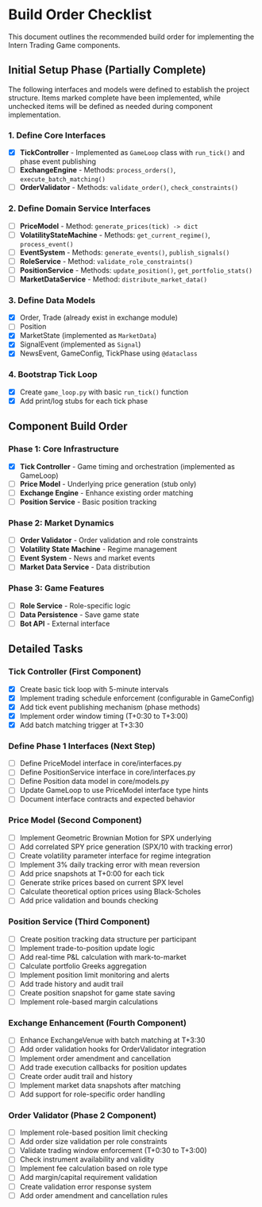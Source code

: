 # Build Order Checklist

This document outlines the recommended build order for implementing the Intern Trading Game components.

## Initial Setup Phase (Partially Complete)

The following interfaces and models were defined to establish the project structure. Items marked complete have been implemented, while unchecked items will be defined as needed during component implementation.

### 1. Define Core Interfaces

- [x] **TickController** - Implemented as `GameLoop` class with `run_tick()` and phase event publishing
- [ ] **ExchangeEngine** - Methods: `process_orders()`, `execute_batch_matching()`
- [ ] **OrderValidator** - Methods: `validate_order()`, `check_constraints()`

### 2. Define Domain Service Interfaces

- [ ] **PriceModel** - Method: `generate_prices(tick) -> dict`
- [ ] **VolatilityStateMachine** - Methods: `get_current_regime()`, `process_event()`
- [ ] **EventSystem** - Methods: `generate_events()`, `publish_signals()`
- [ ] **RoleService** - Method: `validate_role_constraints()`
- [ ] **PositionService** - Methods: `update_position()`, `get_portfolio_stats()`
- [ ] **MarketDataService** - Method: `distribute_market_data()`

### 3. Define Data Models

- [x] Order, Trade (already exist in exchange module)
- [ ] Position
- [x] MarketState (implemented as `MarketData`)
- [x] SignalEvent (implemented as `Signal`)
- [x] NewsEvent, GameConfig, TickPhase using `@dataclass`

### 4. Bootstrap Tick Loop

- [x] Create `game_loop.py` with basic `run_tick()` function
- [x] Add print/log stubs for each tick phase

## Component Build Order

### Phase 1: Core Infrastructure

- [x] **Tick Controller** - Game timing and orchestration (implemented as GameLoop)
- [ ] **Price Model** - Underlying price generation (stub only)
- [ ] **Exchange Engine** - Enhance existing order matching
- [ ] **Position Service** - Basic position tracking

### Phase 2: Market Dynamics

- [ ] **Order Validator** - Order validation and role constraints
- [ ] **Volatility State Machine** - Regime management
- [ ] **Event System** - News and market events
- [ ] **Market Data Service** - Data distribution

### Phase 3: Game Features

- [ ] **Role Service** - Role-specific logic
- [ ] **Data Persistence** - Save game state
- [ ] **Bot API** - External interface

## Detailed Tasks

### Tick Controller (First Component)

- [x] Create basic tick loop with 5-minute intervals
- [x] Implement trading schedule enforcement (configurable in GameConfig)
- [x] Add tick event publishing mechanism (phase methods)
- [x] Implement order window timing (T+0:30 to T+3:00)
- [x] Add batch matching trigger at T+3:30

### Define Phase 1 Interfaces (Next Step)

- [ ] Define PriceModel interface in core/interfaces.py
- [ ] Define PositionService interface in core/interfaces.py
- [ ] Define Position data model in core/models.py
- [ ] Update GameLoop to use PriceModel interface type hints
- [ ] Document interface contracts and expected behavior

### Price Model (Second Component)

- [ ] Implement Geometric Brownian Motion for SPX underlying
- [ ] Add correlated SPY price generation (SPX/10 with tracking error)
- [ ] Create volatility parameter interface for regime integration
- [ ] Implement 3% daily tracking error with mean reversion
- [ ] Add price snapshots at T+0:00 for each tick
- [ ] Generate strike prices based on current SPX level
- [ ] Calculate theoretical option prices using Black-Scholes
- [ ] Add price validation and bounds checking

### Position Service (Third Component)

- [ ] Create position tracking data structure per participant
- [ ] Implement trade-to-position update logic
- [ ] Add real-time P&L calculation with mark-to-market
- [ ] Calculate portfolio Greeks aggregation
- [ ] Implement position limit monitoring and alerts
- [ ] Add trade history and audit trail
- [ ] Create position snapshot for game state saving
- [ ] Implement role-based margin calculations

### Exchange Enhancement (Fourth Component)

- [ ] Enhance ExchangeVenue with batch matching at T+3:30
- [ ] Add order validation hooks for OrderValidator integration
- [ ] Implement order amendment and cancellation
- [ ] Add trade execution callbacks for position updates
- [ ] Create order audit trail and history
- [ ] Implement market data snapshots after matching
- [ ] Add support for role-specific order handling

### Order Validator (Phase 2 Component)

- [ ] Implement role-based position limit checking
- [ ] Add order size validation per role constraints
- [ ] Validate trading window enforcement (T+0:30 to T+3:00)
- [ ] Check instrument availability and validity
- [ ] Implement fee calculation based on role type
- [ ] Add margin/capital requirement validation
- [ ] Create validation error response system
- [ ] Add order amendment and cancellation rules
